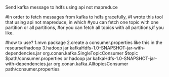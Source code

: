 Send kafka message to hdfs using api not mapreduce

#In order to fetch messages from kafka to hdfs gracefully,
#I wrote this tool that using api not mapreduce, in which
#you can fetch one topic with one partition or all partitions,
#or you can fetch all topics with all partitions,if you like.

#how to use?
1.mvn package 
2.create a consumer.properties like this in the resourse/hadoop
3.hadoop jar kafkaHdfs-1.0-SNAPSHOT-jar-with-dependencies.jar org.conan.kafka.SingleTopicConsumer $topic $path/consumer.properties
or hadoop jar kafkaHdfs-1.0-SNAPSHOT-jar-with-dependencies.jar org.conan.kafka.AlltopicsConsumer path/consumer.properties

